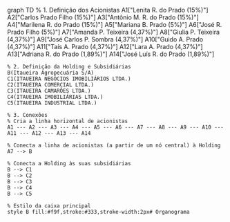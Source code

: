 graph TD
    % 1. Definição dos Acionistas
    A1["Lenita R. do Prado (15%)"]
    A2["Carlos Prado Filho (15%)"]
    A3["Antônio M. R. do Prado (15%)"]
    A4["Marilena R. do Prado (15%)"]
    A5["Mariana B. Prado (5%)"]
    A6["José R. Prado Filho (5%)"]
    A7["Amanda P. Teixeira (4,37%)"]
    A8["Giulia P. Teixeira (4,37%)"]
    A9["José Carlos P. Sombra (4,37%)"]
    A10["Guido A. Prado (4,37%)"]
    A11["Taís A. Prado (4,37%)"]
    A12["Lara A. Prado (4,37%)"]
    A13["Adriana R. do Prado (1,89%)"]
    A14["José Luís R. do Prado (1,89%)"]

    % 2. Definição da Holding e Subsidiárias
    B(Itaueira Agropecuária S/A)
    C1(ITAUEIRA NEGÓCIOS IMOBILIÁRIOS LTDA.)
    C2(ITAUEIRA COMERCIAL LTDA.)
    C3(ITAUEIRA CAMARÕES LTDA.)
    C4(ITAUEIRA IMOBILIÁRIAS LTDA.)
    C5(ITAUEIRA INDUSTRIAL LTDA.)

    % 3. Conexões
    % Cria a linha horizontal de acionistas
    A1 --- A2 --- A3 --- A4 --- A5 --- A6 --- A7 --- A8 --- A9 --- A10 --- A11 --- A12 --- A13 --- A14
    
    % Conecta a linha de acionistas (a partir de um nó central) à Holding
    A7 --> B
    
    % Conecta a Holding às suas subsidiárias
    B --> C1
    B --> C2
    B --> C3
    B --> C4
    B --> C5

    % Estilo da caixa principal
    style B fill:#f9f,stroke:#333,stroke-width:2px# Organograma
